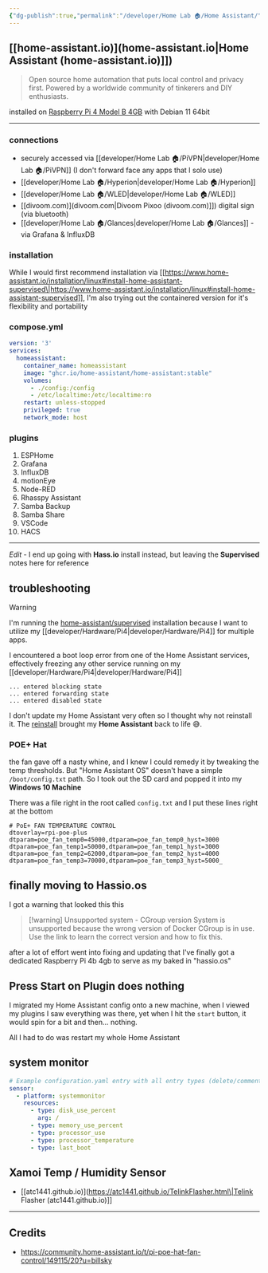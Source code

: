 ```yaml
---
{"dg-publish":true,"permalink":"/developer/Home Lab 🏠/Home Assistant/","noteIcon":""}
---
```


## [[home-assistant.io)](home-assistant.io\|Home Assistant (home-assistant.io)]])

> Open source home automation that puts local control and privacy first. Powered by a worldwide community of tinkerers and DIY enthusiasts.

installed on [Raspberry Pi 4 Model B  4GB](https://www.raspberrypi.com/products/raspberry-pi-4-model-b/) with Debian 11 64bit

---

### connections
- securely accessed via [[developer/Home Lab 🏠/PiVPN\|developer/Home Lab 🏠/PiVPN]] (I don't forward face any apps that I solo use)
- [[developer/Home Lab 🏠/Hyperion\|developer/Home Lab 🏠/Hyperion]]
- [[developer/Home Lab 🏠/WLED\|developer/Home Lab 🏠/WLED]]
- [[divoom.com)](divoom.com\|Divoom Pixoo (divoom.com)]]) digital sign (via bluetooth)
- [[developer/Home Lab 🏠/Glances\|developer/Home Lab 🏠/Glances]] - via Grafana & InfluxDB

### installation 

While I would first recommend installation via [[https://www.home-assistant.io/installation/linux#install-home-assistant-supervised\|https://www.home-assistant.io/installation/linux#install-home-assistant-supervised]], I'm also trying out the containered version for it's flexibility and portability
### compose.yml
```yml
version: '3'
services:
  homeassistant:
    container_name: homeassistant
    image: "ghcr.io/home-assistant/home-assistant:stable"
    volumes:
      - ./config:/config
      - /etc/localtime:/etc/localtime:ro
    restart: unless-stopped
    privileged: true
    network_mode: host

```


### plugins
1. ESPHome
2. Grafana
3. InfluxDB
4. motionEye
5. Node-RED
6. Rhasspy Assistant
7. Samba Backup
8. Samba Share
9. VSCode
10. HACS

---

*Edit* - I end up going with **Hass.io** install instead, but leaving the **Supervised** notes here for reference
## troubleshooting 
> [!warning]
> I'm running the [home-assistant/supervised](https://github.com/home-assistant/supervised-installer) installation because I want to utilize my [[developer/Hardware/Pi4\|developer/Hardware/Pi4]] for multiple apps.
> 
> I encountered a boot loop error from one of the Home Assistant services, effectively freezing any other service running on my [[developer/Hardware/Pi4\|developer/Hardware/Pi4]]
> 

```shell
... entered blocking state
... entered forwarding state
... entered disabled state
```

I don't update my Home Assistant very often so I thought why not reinstall it. The [reinstall](https://github.com/home-assistant/supervised-installer)  brought my **Home Assistant** back to life 😅. 

### POE+ Hat
the fan gave off a nasty whine, and I knew I could remedy it by tweaking the temp thresholds. But "Home Assistant OS" doesn't have a simple `/boot/config.txt` path. So I took out the SD card and popped it into my **Windows 10 Machine**

There was a file right in the root called `config.txt` and I put these lines right at the bottom

```
# PoE+ FAN TEMPERATURE CONTROL  
dtoverlay=rpi-poe-plus  
dtparam=poe_fan_temp0=45000,dtparam=poe_fan_temp0_hyst=3000  
dtparam=poe_fan_temp1=50000,dtparam=poe_fan_temp1_hyst=3000  
dtparam=poe_fan_temp2=62000,dtparam=poe_fan_temp2_hyst=4000  
dtparam=poe_fan_temp3=70000,dtparam=poe_fan_temp3_hyst=5000_
```

## finally moving to Hassio.os
I got a warning that looked this this 

>[!warning] Unsupported system - CGroup version
>System is unsupported because the wrong version of Docker CGroup is in use. Use the link to learn the correct version and how to fix this.

after a lot of effort went into fixing and updating that I've finally got a dedicated Raspberry Pi 4b 4gb to serve as my baked in "hassio.os" 

## Press Start on Plugin does nothing
I migrated my Home Assistant config onto a new machine, when I viewed my plugins I saw everything was there, yet when I hit the `start` button, it would spin for a bit and then... nothing.

All I had to do was restart my whole Home Assistant 

## system monitor
```yml
# Example configuration.yaml entry with all entry types (delete/comment out as necessary)
sensor:
  - platform: systemmonitor
    resources:
      - type: disk_use_percent
        arg: /
      - type: memory_use_percent
      - type: processor_use
      - type: processor_temperature
      - type: last_boot
```

## Xamoi Temp / Humidity Sensor
- [[atc1441.github.io)](https://atc1441.github.io/TelinkFlasher.html\|Telink Flasher (atc1441.github.io)]]


---
## Credits
- https://community.home-assistant.io/t/pi-poe-hat-fan-control/149115/20?u=billsky